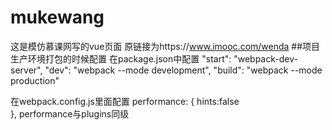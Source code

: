 # mukewang
这是模仿慕课网写的vue页面
原链接为https://www.imooc.com/wenda
##项目生产环境打包的时候配置
在package.json中配置
"start": "webpack-dev-server",
"dev": "webpack --mode development",
"build": "webpack --mode production"

在webpack.config.js里面配置
performance: {
  hints:false   
},
performance与plugins同级

